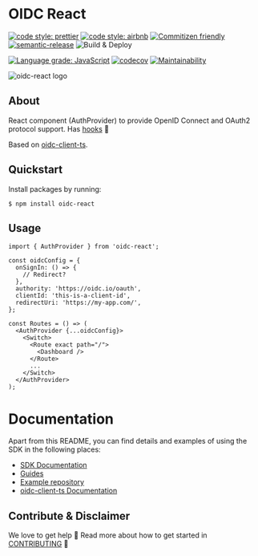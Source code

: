 # OIDC React

[![code style: prettier](https://img.shields.io/badge/code_style-prettier-ff69b4.svg?style=flat-square)](https://github.com/prettier/prettier)
[![code style: airbnb](https://img.shields.io/badge/eslint-airbnb-ff5a5f.svg?style=flat-square)](https://github.com/prettier/prettier)
[![Commitizen friendly](https://img.shields.io/badge/commitizen-friendly-brightgreen.svg?style=flat-square)](http://commitizen.github.io/cz-cli/)
[![semantic-release](https://img.shields.io/badge/%20%20%F0%9F%93%A6%F0%9F%9A%80-semantic--release-e10079.svg?style=flat-square)](https://github.com/semantic-release/semantic-release)
![Build & Deploy](https://github.com/bjerkio/oidc-react/workflows/Build%20&%20Deploy/badge.svg)

[![Language grade: JavaScript](https://img.shields.io/lgtm/grade/javascript/g/bjerkio/oidc-react.svg?logo=lgtm&logoWidth=18)](https://lgtm.com/projects/g/bjerkio/oidc-react/context:javascript)
[![codecov](https://codecov.io/gh/bjerkio/oidc-react/branch/master/graph/badge.svg)](https://codecov.io/gh/bjerkio/oidc-react)
[![Maintainability](https://api.codeclimate.com/v1/badges/69bf0921275f61ef6dd0/maintainability)](https://codeclimate.com/github/bjerkio/oidc-react/maintainability)

![oidc-react logo](assets/logo.jpg)

## About

React component (AuthProvider) to provide OpenID Connect and OAuth2 protocol
support. Has [hooks](guides/HOOKS.md) 🎉

Based on [oidc-client-ts](https://github.com/authts/oidc-client-ts).

## Quickstart

Install packages by running:

```shell
$ npm install oidc-react
```

## Usage

```tsx
import { AuthProvider } from 'oidc-react';

const oidcConfig = {
  onSignIn: () => {
    // Redirect?
  },
  authority: 'https://oidc.io/oauth',
  clientId: 'this-is-a-client-id',
  redirectUri: 'https://my-app.com/',
};

const Routes = () => (
  <AuthProvider {...oidcConfig}>
    <Switch>
      <Route exact path="/">
        <Dashboard />
      </Route>
      ...
    </Switch>
  </AuthProvider>
);
```

# Documentation

Apart from this README, you can find details and examples of using the SDK in
the following places:

- [SDK Documentation](docs/README.md)
- [Guides](guides/)
- [Example repository](https://github.com/simenandre/example-oidc-react)
- [oidc-client-ts Documentation](https://authts.github.io/oidc-client-ts/)

## Contribute & Disclaimer

We love to get help 🙏 Read more about how to get started in
[CONTRIBUTING](CONTRIBUTING.md) 🌳
